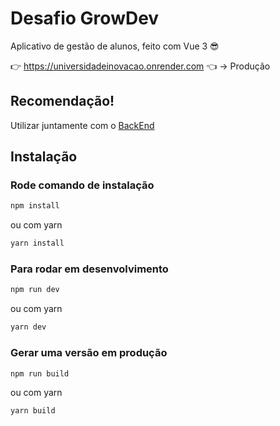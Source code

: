 # Desafio GrowDev

Aplicativo de gestão de alunos, feito com Vue 3 😎

👉 https://universidadeinovacao.onrender.com 👈 -> Produção

## Recomendação!

Utilizar juntamente com o [BackEnd](https://github.com/LuanSVXM/UniversidadeInovacaoBackend)

## Instalação

### Rode comando de instalação

```sh
npm install
```

ou com yarn

```sh
yarn install
```

### Para rodar em desenvolvimento

```sh
npm run dev
```

ou com yarn

```sh
yarn dev
```

### Gerar uma versão em produção

```sh
npm run build
```

ou com yarn

```sh
yarn build
```
